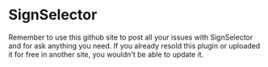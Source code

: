 # SignSelector
Remember to use this github site to post all your issues with SignSelector and for ask anything you need.
If you already resold this plugin or uploaded it for free in another site, you wouldn't be able to update it.
